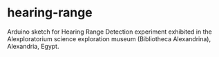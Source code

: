 hearing-range
=============

Arduino sketch for Hearing Range Detection experiment exhibited in the Alexploratorium science exploration museum (Bibliotheca Alexandrina), Alexandria, Egypt.
